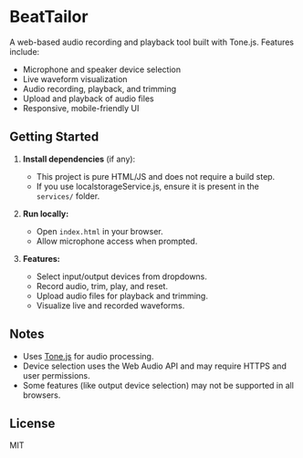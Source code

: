# BeatTailor

A web-based audio recording and playback tool built with Tone.js. Features include:

- Microphone and speaker device selection
- Live waveform visualization
- Audio recording, playback, and trimming
- Upload and playback of audio files
- Responsive, mobile-friendly UI

## Getting Started

1. **Install dependencies** (if any):

   - This project is pure HTML/JS and does not require a build step.
   - If you use localstorageService.js, ensure it is present in the `services/` folder.

2. **Run locally:**

   - Open `index.html` in your browser.
   - Allow microphone access when prompted.

3. **Features:**
   - Select input/output devices from dropdowns.
   - Record audio, trim, play, and reset.
   - Upload audio files for playback and trimming.
   - Visualize live and recorded waveforms.

## Notes

- Uses [Tone.js](https://tonejs.github.io/) for audio processing.
- Device selection uses the Web Audio API and may require HTTPS and user permissions.
- Some features (like output device selection) may not be supported in all browsers.

## License

MIT
